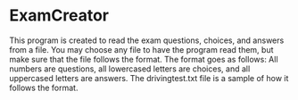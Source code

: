 # ExamCreator
This program is created to read the exam questions, choices, and answers from a file. You may choose any file to have the program read them, but make sure that the file follows the format. The format goes as follows: All numbers are questions, all lowercased letters are choices, and all uppercased letters are answers. The drivingtest.txt file is a sample of how it follows the format.
